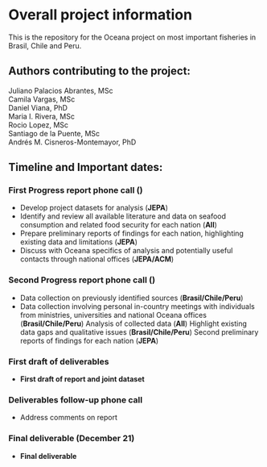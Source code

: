 # Overall project information
This is the repository for the Oceana project on most important fisheries in Brasil, Chile and Peru.

## Authors contributing to the project:

Juliano Palacios Abrantes, MSc  
Camila Vargas, MSc  
Daniel Viana, PhD  
Maria I. Rivera, MSc  
Rocio Lopez, MSc  
Santiago de la Puente, MSc  
Andrés M. Cisneros-Montemayor, PhD  

## Timeline and Important dates:

### First Progress report phone call ()
- Develop project datasets for analysis (**JEPA**)
- Identify and review all available literature and data on seafood consumption and related food security for each nation (**All**)
- Prepare preliminary reports of findings for each nation, highlighting existing data and limitations (**JEPA**)
- Discuss with Oceana specifics of analysis and potentially useful contacts through national offices (**JEPA/ACM**)
  
### Second Progress report phone call ()
- Data collection on previously identified sources (**Brasil/Chile/Peru**)
- Data collection involving personal in-country meetings with individuals from ministries, universities and national Oceana offices (**Brasil/Chile/Peru**)
Analysis of collected data (**All**)
Highlight existing data gaps and qualitative issues (**Brasil/Chile/Peru**)
Second preliminary reports of findings for each nation (**JEPA**)

### First draft of deliverables
- **First draft of report and joint dataset**

### Deliverables follow-up phone call
- Address comments on report

### Final deliverable (December 21)
- **Final deliverable**